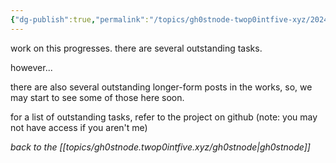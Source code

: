 ```yaml
---
{"dg-publish":true,"permalink":"/topics/gh0stnode-twop0intfive-xyz/2024-08-23-more-soon/","title":"coming soon:","created":"2024-10-13T16:29:44.000-04:00","updated":"2024-10-13T16:38:18.000-04:00"}
---
```



work on this progresses. there are several outstanding tasks. 

however...

there are also several outstanding longer-form posts in the works, so, we may start to see some of those here soon.

for a list of outstanding tasks, refer to the project on github (note: you may not have access if you aren't me)



*back to the [[topics/gh0stnode.twop0intfive.xyz/gh0stnode\|gh0stnode]]*